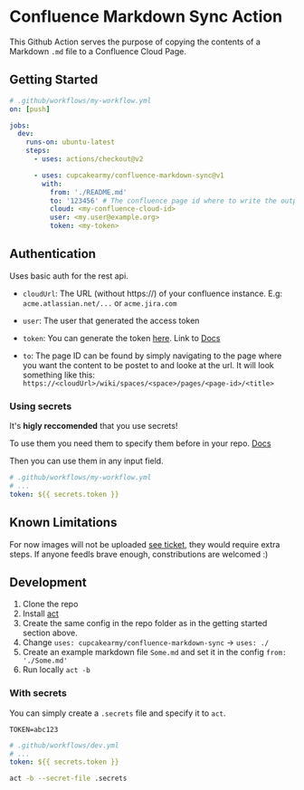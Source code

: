 # Confluence Markdown Sync Action

This Github Action serves the purpose of copying the contents of a Markdown `.md` file to a Confluence Cloud Page.

## Getting Started

```yml
# .github/workflows/my-workflow.yml
on: [push]

jobs:
  dev:
    runs-on: ubuntu-latest
    steps:
      - uses: actions/checkout@v2

      - uses: cupcakearmy/confluence-markdown-sync@v1
        with:
          from: './README.md'
          to: '123456' # The confluence page id where to write the output
          cloud: <my-confluence-cloud-id>
          user: <my.user@example.org>
          token: <my-token>
```

## Authentication

Uses basic auth for the rest api.

- `cloudUrl`: The URL (without https://) of your confluence instance. E.g: `acme.atlassian.net/...` or `acme.jira.com`

- `user`: The user that generated the access token

- `token`: You can generate the token [here](https://id.atlassian.com/manage-profile/security/api-tokens). Link to [Docs](https://confluence.atlassian.com/cloud/api-tokens-938839638.html)

- `to`: The page ID can be found by simply navigating to the page where you want the content to be postet to and looke at the url. It will look something like this: `https://<cloudUrl>/wiki/spaces/<space>/pages/<page-id>/<title>`

### Using secrets

It's **higly reccomended** that you use secrets!

To use them you need them to specify them before in your repo. [Docs](https://docs.github.com/en/free-pro-team@latest/actions/reference/encrypted-secrets)

Then you can use them in any input field.

```yml
# .github/workflows/my-workflow.yml
# ...
token: ${{ secrets.token }}
```

## Known Limitations

For now images will not be uploaded [see ticket](https://github.com/cupcakearmy/confluence-markdown-sync/issues/5), they would require extra steps. If anyone feedls brave enough, constributions are welcomed :)

## Development

1. Clone the repo
2. Install [act](https://github.com/nektos/act)
3. Create the same config in the repo folder as in the getting started section above.
4. Change `uses: cupcakearmy/confluence-markdown-sync` -> `uses: ./`
5. Create an example markdown file `Some.md` and set it in the config `from: './Some.md'`
6. Run locally `act -b`

### With secrets

You can simply create a `.secrets` file and specify it to `act`.

```
TOKEN=abc123
```

```yml
# .github/workflows/dev.yml
# ...
token: ${{ secrets.token }}
```

```bash
act -b --secret-file .secrets
```
